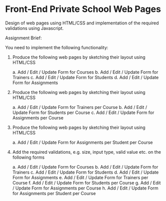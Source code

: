 # Front-End Private School Web Pages

Design of web pages using HTML/CSS and implementation of the required validations using Javascript.

Assignment Brief:

You need to implement the following functionality: 

1. Produce the following web pages by sketching their layout using HTML/CSS
 
	a. Add / Edit / Update Form for Courses
	b. Add / Edit / Update Form for Trainers
	c. Add / Edit / Update Form for Students
	d. Add / Edit / Update Form for Assignments
 
2. Produce the following web pages by sketching their layout using HTML/CSS 
	
	a. Add / Edit / Update Form for Trainers per Course
	b. Add / Edit / Update Form for Students per Course
	c. Add / Edit / Update Form for Assignments per Course
	
3. Produce the following web pages by sketching their layout using HTML/CSS 
	
	a. Add / Edit / Update Form for Assignments per Student per Course
	
4. Add the required validations, e.g. size, input type, valid value etc. on the following forms 

	a. Add / Edit / Update Form for Courses 
	b. Add / Edit / Update Form for Trainers
	c. Add / Edit / Update Form for Students
	d. Add / Edit / Update Form for Assignments
	e. Add / Edit / Update Form for Trainers per Course
	f. Add / Edit / Update Form for Students per Course
	g. Add / Edit / Update Form for Assignments per Course
	h. Add / Edit / Update Form for Assignments per Student per Course

